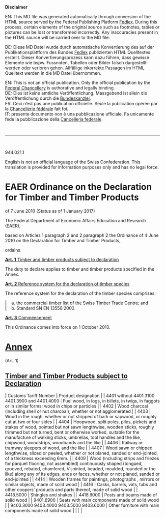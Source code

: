 
**Disclaimer**  

EN: This MD file was generated automatically through conversion of the HTML source served by the Federal Publishing Platform [Fedlex](https://www.fedlex.admin.ch/).
During this process, certain elements of the original source such as footnotes, tables or pictures can be lost or transformed incorrectly. Any inaccuracies present in the HTML source will be carried over to the MD file.  

DE: Diese MD Datei wurde durch automatische Konvertierung des auf der Publikationsplattform des Bundes [Fedlex](https://www.fedlex.admin.ch/) publizierten HTML Quelltextes erstellt.
Dieser Konvertierungsprozess kann dazu führen, dass gewisse Elemente wie bspw. Fussnoten, Tabellen oder Bilder falsch dargestellt werden oder verloren gehen.
Allfällige inkorrekte Passagen im HTML Quelltext werden in die MD Datei übernommen.  

EN: This is not an official publication. Only the official publication by the [Federal Chancellery](https://www.bk.admin.ch/bk/en/home.html) is authorative and legally binding.  
DE: Dies ist keine amtliche Veröffentlichung. Massgebend ist allein die Veröffentlichung durch die [Bundeskanzlei](https://www.bk.admin.ch/bk/de/home.html).  
FR: Ceci n’est pas une publication officielle. Seule la publication opérée par la [Chancellerie fédérale](https://www.bk.admin.ch/bk/fr/home.html) fait foi.  
IT: presente documento non è una pubblicazione ufficiale. Fa unicamente fede la pubblicazione della [Cancelleria federale](https://www.bk.admin.ch/bk/it/home.html).  

&nbsp;

----

&nbsp;

944.021.1 

English is not an official language of the Swiss Confederation. This translation is provided for information purposes only and has no legal force.

# EAER Ordinance on the Declaration for Timber and Timber Products

of 7 June 2010 (Status as of 1 January 2017)

The Federal Department of Economic Affairs Education and Research (EAER),

based on Articles 1 paragraph 2 and 2 paragraph 2 the Ordinance of 4 June 2010 on the Declaration for Timber and Timber Products,

ordains:

[**Art. 1** Timber and timber products subject to declaration](https://www.fedlex.admin.ch/eli/cc/2010/380/en#art_1) 

The duty to declare applies to timber and timber products specified in the Annex.

[**Art. 2** Reference system for the declaration of timber species](https://www.fedlex.admin.ch/eli/cc/2010/380/en#art_2) 

The reference system for the declaration of the timber species comprises:


|    a. the commercial timber list of the Swiss Timber Trade Centre; and  
|    b. Standard SN EN 13556:2003.

[**Art. 3** Commencement](https://www.fedlex.admin.ch/eli/cc/2010/380/en#art_3) 

This Ordinance comes into force on 1 October 2010.

# [Annex](https://www.fedlex.admin.ch/eli/cc/2010/380/en#lvl_d1050e6)

(Art. 1)

## [Timber and Timber Products subject to Declaration](https://www.fedlex.admin.ch/eli/cc/2010/380/en#lvl_d1050e6/lvl_d1050e7)



| Customs Tariff Number | Product designation |
| 4401 without 4401.3100 4401.3900 and 4401.4000 | Fuel wood, in logs, in billets, in twigs, in faggots or in similar forms; wood in chips or particles |
| 4402 | Wood charcoal (including shell or nut charcoal), whether or not agglomerated |
| 4403 | Wood in the rough, whether or not stripped of bark or sapwood, or roughly cut at two or four sides |
| 4404 | Hoopwood, split poles, piles, pickets and stakes of wood, pointed but not sawn lengthwise, wooden sticks, roughly trimmed but not turned, bent or otherwise worked, suitable for the manufacture of walking sticks, umbrellas, tool handles and the like, chipwood, woodstrips, woodbands and the like |
| 4406 | Railway or tramway sleepers of wood, and the like |
| 4407 | Wood sawn or chipped lengthwise, sliced or peeled, whether or not planed, sanded or end-jointed, of a thickness exceeding 6mm.  |
| 4409 | Wood (including strips and friezes for parquet flooring, not assembled) continuously shaped (tongued, grooved, rebated, chamfered, V-jointed, beaded, moulded, rounded or the like) along any of its edges, ends or faces, whether or not planed, sanded or end-jointed |
| 4414 | Wooden frames for paintings, photographs , mirrors or similar objects, made of solid wood |
| 4416 | Casks, barrels, vats, tubs and other coopers’ products and parts thereof, made of solid wood |
| 4418.5000 | Shingles and shakes |
| 4418.6000 | Posts and beams made of solid wood |
| 9401.6900 | Seats with main components made of solid wood |
| 9403.3000 9403.4000 9403.5000 9403.6000 | Other furniture with main components made of solid wood |
|  |  |


